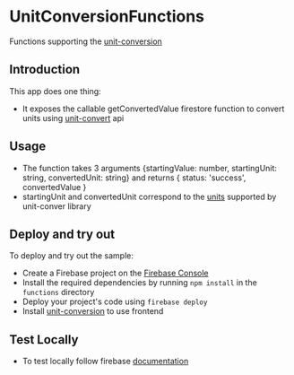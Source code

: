# UnitConversionFunctions

Functions supporting the [unit-conversion](https://github.com/josbell/unit-conversion)

## Introduction

This app does one thing:

 - It exposes the callable getConvertedValue firestore function to convert units using [unit-convert](https://www.npmjs.com/package/convert-units) api
 
## Usage

 - The function takes 3 arguments {startingValue: number, startingUnit: string, convertedUnit: string} and returns { status: 'success', convertedValue }
 - startingUnit and convertedUnit correspond to the [units](https://www.npmjs.com/package/convert-units#supported-units) supported by unit-conver library 

## Deploy and try out

To deploy and try out the sample:

 - Create a Firebase project on the [Firebase Console](https://console.firebase.google.com)
 - Install the required dependencies by running `npm install` in the `functions` directory
 - Deploy your project's code using `firebase deploy`
 - Install [unit-conversion](https://github.com/josbell/unit-conversion) to use frontend

## Test Locally
 - To test locally follow firebase [documentation](https://firebase.google.com/docs/functions/local-emulator)
